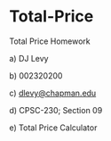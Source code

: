 # Total-Price
Total Price Homework 

a) DJ Levy

b) 002320200

c) dlevy@chapman.edu 

d) CPSC-230; Section 09

e) Total Price Calculator 



